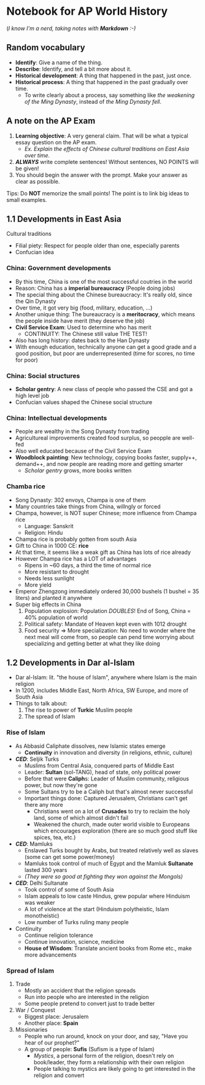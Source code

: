 # Notebook for AP World History
(_I know I'm a nerd, taking notes with **Markdown** :-)_

## Random vocabulary
- **Identify**: Give a name of the thing.
- **Describe**: Identify, and tell a bit more about it.
- **Historical development**: A thing that happened in the past, just once.
- **Historical process**: A thing that happened in the past gradually over time.
    * To write clearly about a process, say something like *the weakening of the Ming Dynasty*, instead of *the Ming Dynasty fell*.

## A note on the AP Exam
1. **Learning objective**: A very general claim. That will be what a typical essay question on the AP exam.
    - *Ex. Explain the effects of Chinese cultural traditions on East Asia over time.*
2. ***ALWAYS*** write complete sentences! Without sentences, NO POINTS will be given!
3. You should begin the answer with the prompt. Make your answer as clear as possible.

Tips: Do **NOT** memorize the small points! The point is to link big ideas to small examples.

## 1.1 Developments in East Asia
Cultural traditions
- Filial piety: Respect for people older than one, especially parents
- Confucian idea

### China: Government developments
* By this time, China is one of the most successful coutries in the world
* Reason: China has a **imperial bureaucracy** (People doing jobs)
* The special thing about the Chinese bureaucracy: It's really old, since the Qin Dynasty
* Over time, it got very big (food, military, education, ...)
* Another unique thing: The bureaucracy is a **meritocracy**, which means the people inside have merit (they deserve the job)
* **Civil Service Exam**: Used to determine who has merit
    - CONTINUITY: The Chinese still value THE TEST!
* Also has long history: dates back to the Han Dynasty
* With enough education, technically anyone can get a good grade and a good position, but poor are underrepresented (time for scores, no time for poor)

### China: Social structures
* **Scholar gentry**: A new class of people who passed the CSE and got a high level job
* Confucian values shaped the Chinese social structure

### China: Intellectual developments
* People are wealthy in the Song Dynasty from trading
* Agricultureal improvements created food surplus, so peopple are well-fed
* Also well educated because of the Civil Service Exam
* **Woodblock painting**: New technology, copying books faster, supply++, demand++, and now people are reading more and getting smarter
    - *Scholar gentry* grows, more books written

### Chamba rice
* Song Dynasty: 302 envoys, Champa is one of them
* Many countries take things from China, willngly or forced
* Champa, however, is NOT super Chinese; more influence from Champa rice
    - Language: Sanskrit
    - Religion: Hindu
* Champa rice is probably gotten from south Asia
* Gift to China in 1000 CE: **rice**
* At that time, it seems like a weak gift as China has lots of rice already
* However Champa rice has a LOT of advantages
    - Ripens in ~60 days, a third the time of normal rice
    - More resistant to drought
    - Needs less sunlight
    - More yield
* Emperor Zhengzong immediately ordered 30,000 bushels (1 bushel = 35 liters) and planted it anywhere
* Super big effects in China
    1. Population explosion: Population *DOUBLES*! End of Song, China = 40% population of world
    2. Political safety: Mandate of Heaven kept even with 1012 drought
    3. Food security => More specialization: No need to wonder where the next meal will come from, so people can pend time worrying about specializing and getting better at what they like doing


## 1.2 Developments in Dar al-Islam
* Dar al-Islam: lit. "the house of Islam", anywhere where Islam is the main religion
* In 1200, includes Middle East, North Africa, SW Europe, and more of South Asia
* Things to talk about:
    1. The rise to power of **Turkic** Muslim people
    2. The spread of Islam

### Rise of Islam
* As Abbasid Caliphate dissolves, new Islamic states emerge
    - **Continuity** in innovation and diversity (in religions, ethnic, culture)
* ***CED***: Seljik Turks
    - Muslims from Central Asia, conquered parts of Middle East
    - Leader: **Sultan** (sol-TANG), head of state, only political power
    - Before that were **Caliph**s: Leader of Muslim community, religious power, but now they're gone
    - Some Sultans try to be a Caliph but that's almost never successful
    - Important things done: Captured Jerusalem, Christians can't get there any more
        - Christians went on a lot of **Crusades** to try to reclaim the holy land, some of which almost didn't fail
        - Weakened the church, made outer world visible to Europeans which encourages exploration (there are so much good stuff like spices, tea, etc.)
* ***CED***: Mamluks
    - Enslaved Turks bought by Arabs, but treated relatively well as slaves (some can get some power/money)
    - Mamluks took control of much of Egypt and the Mamluk **Sultanate** lasted 300 years
    - *(They were so good at fighting they won against the Mongols)*
* ***CED***: Delhi Sultanate
    - Took control of some of South Asia
    - Islam appeals to low caste Hindus, grew popular where Hinduism was weaker
    - A lot of violence at the start (Hinduism polytheistic, Islam monotheistic)
    - Low number of Turks ruling many people
* Continuity
    - Continue religion tolerance
    - Continue innovation, science, medicine
    - **House of Wisdom**: Translate ancient books from Rome etc., make more advancements

### Spread of Islam
1. Trade
    - Mostly an accident that the religion spreads
    - Run into people who are interested in the religion
    - Some people pretend to convert just to trade better
2. War / Conquest
    - Biggest place: Jerusalem
    - Another place: **Spain**
3. Missionaries
    - People who run around, knock on your door, and say, "Have you hear of our prophet?"
    - A group of people: **Sufis** (Sufism is a type of Islam)
        - *Mystics*, a personal form of the religion, doesn't rely on book/leader, they form a relationship with their own religion
        - People talking to mystics are likely going to get interested in the religion and convert
